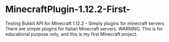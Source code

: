 # MinecraftPlugin-1.12.2-First-
Testing Bukkit API for Minecraft 1.12.2 - Simply plugins for minecraft servers
There are simple plugins for Italian Minecraft servers.
WARNING. This is for educational purpose only, and this is my first Minecraft project.
